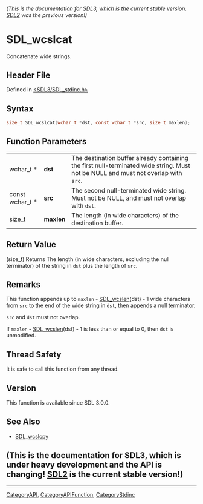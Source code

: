 ###### (This is the documentation for SDL3, which is the current stable version. [SDL2](https://wiki.libsdl.org/SDL2/) was the previous version!)
# SDL_wcslcat

Concatenate wide strings.

## Header File

Defined in [<SDL3/SDL_stdinc.h>](https://github.com/libsdl-org/SDL/blob/main/include/SDL3/SDL_stdinc.h)

## Syntax

```c
size_t SDL_wcslcat(wchar_t *dst, const wchar_t *src, size_t maxlen);
```

## Function Parameters

|                 |            |                                                                                                                                    |
| --------------- | ---------- | ---------------------------------------------------------------------------------------------------------------------------------- |
| wchar_t *       | **dst**    | The destination buffer already containing the first null-terminated wide string. Must not be NULL and must not overlap with `src`. |
| const wchar_t * | **src**    | The second null-terminated wide string. Must not be NULL, and must not overlap with `dst`.                                         |
| size_t          | **maxlen** | The length (in wide characters) of the destination buffer.                                                                         |

## Return Value

(size_t) Returns The length (in wide characters, excluding the null
terminator) of the string in `dst` plus the length of `src`.

## Remarks

This function appends up to `maxlen` - [SDL_wcslen](SDL_wcslen)(dst) - 1
wide characters from `src` to the end of the wide string in `dst`, then
appends a null terminator.

`src` and `dst` must not overlap.

If `maxlen` - [SDL_wcslen](SDL_wcslen)(dst) - 1 is less than or equal to 0,
then `dst` is unmodified.

## Thread Safety

It is safe to call this function from any thread.

## Version

This function is available since SDL 3.0.0.

## See Also

- [SDL_wcslcpy](SDL_wcslcpy)


## (This is the documentation for SDL3, which is under heavy development and the API is changing! [SDL2](https://wiki.libsdl.org/SDL2/) is the current stable version!)



----
[CategoryAPI](CategoryAPI), [CategoryAPIFunction](CategoryAPIFunction), [CategoryStdinc](CategoryStdinc)

